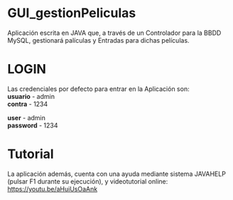 # GUI_gestionPeliculas
Aplicación escrita en JAVA que, a través de un Controlador para la BBDD MySQL, gestionará palículas y Entradas para dichas películas.
# LOGIN
Las credenciales por defecto para entrar en la Aplicación son:
<br>
<b>usuario</b> - admin 
<br>
<b>contra</b> - 1234

<b>user</b> - admin
<br>
<b>password</b> - 1234
# Tutorial
La aplicación además, cuenta con una ayuda mediante sistema JAVAHELP (pulsar F1 durante su ejecución), y videotutorial online:
https://youtu.be/aHuiUsOaAnk
